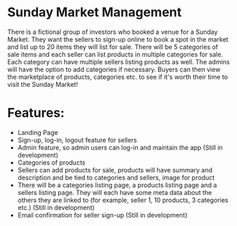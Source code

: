 # Sunday Market Management

There is a fictional group of investors who booked a venue for a Sunday Market. They want the sellers to sign-up online to book a spot in the market and list up to 20 items they will list for sale. There will be 5 categories of sale items and each seller can list products in multiple categories for sale. Each category can have multiple sellers listing products as well. The admins will have the option to add categories if necessary. Buyers can then view the marketplace of products, categories etc. to see if it's worth their time to visit the Sunday Market!

# Features:

* Landing Page
* Sign-up, log-in, logout feature for sellers
* Admin feature, so admin users can log-in and maintain the app (Still in development)
* Categories of products
* Sellers can add products for sale, products will have summary and description and be tied to categories and sellers, image for product
* There will be a categories listing page, a products listing page and a sellers listing page. They will each have some meta data about the others they are linked to (for example, seller 1, 10 products, 3 categories etc.) (Still in development)
* Email confirmation for seller sign-up (Still in development)
